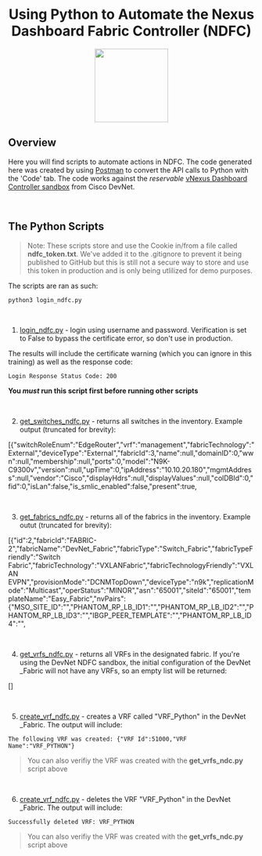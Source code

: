 <h1 align="center">Using Python to Automate the Nexus Dashboard Fabric Controller (NDFC)</h1>
<p align="center">
<img src="https://github.com/user-attachments/assets/69a9e875-fef8-41ea-a24f-1f4a307aeed4" width="150">
</p>

## Overview 

Here you will find scripts to automate actions in NDFC. The code generated here was created by using [Postman](https://www.postman.com/downloads/) to convert the API calls to Python with the 'Code' tab. The code works against the *reservable* [vNexus Dashboard Controller sandbox](https://devnetsandbox.cisco.com/DevNet/catalog/vnexus-dashboard-fabric-controller_vnexus-dashboard-fabric-controller) from Cisco DevNet.

<br>

## The Python Scripts


> Note: These scripts store and use the Cookie in/from a file called **ndfc_token.txt**. We've added it to the .gitignore to prevent it being published to GitHub but this is still not a secure way to store and use this token in production and is only being utlilized for demo purposes.

The scripts are ran as such:

```python
python3 login_ndfc.py
```

<br>

1. [login_ndfc.py](./login_ndfc.py) - login using username and password. Verification is set to False to bypass the certificate error, so don't use in production.

The results will include the certificate warning (which you can ignore in this training) as well as the response code:

```
Login Response Status Code: 200
```
**You *must* run this script first before running other scripts**

<br>




2. [get_switches_ndfc.py](./lget_switches_ndfc.py) - returns all switches in the inventory. Example output (truncated for brevity):

[{"switchRoleEnum":"EdgeRouter","vrf":"management","fabricTechnology":"External","deviceType":"External","fabricId":3,"name":null,"domainID":0,"wwn":null,"membership":null,"ports":0,"model":"N9K-C9300v","version":null,"upTime":0,"ipAddress":"10.10.20.180","mgmtAddress":null,"vendor":"Cisco","displayHdrs":null,"displayValues":null,"colDBId":0,"fid":0,"isLan":false,"is_smlic_enabled":false,"present":true,

<br>

3. [get_fabrics_ndfc.py](./lget_fabrics_ndfc.py) - returns all of the fabrics in the inventory. Example outut (truncated for brevity):


[{"id":2,"fabricId":"FABRIC-2","fabricName":"DevNet_Fabric","fabricType":"Switch_Fabric","fabricTypeFriendly":"Switch Fabric","fabricTechnology":"VXLANFabric","fabricTechnologyFriendly":"VXLAN EVPN","provisionMode":"DCNMTopDown","deviceType":"n9k","replicationMode":"Multicast","operStatus":"MINOR","asn":"65001","siteId":"65001","templateName":"Easy_Fabric","nvPairs":{"MSO_SITE_ID":"","PHANTOM_RP_LB_ID1":"","PHANTOM_RP_LB_ID2":"","PHANTOM_RP_LB_ID3":"","IBGP_PEER_TEMPLATE":"","PHANTOM_RP_LB_ID4":"",

<br>

4. [get_vrfs_ndfc.py](./get_vrfs_ndfc.py) - returns all VRFs in the designated fabric. If you're using the DevNet NDFC sandbox, the initial configuration of the DevNet _Fabric will not have any VRFs, so an empty list will be returned:

[]

<br>

5. [create_vrf_ndfc.py](./create_vrf_ndfc.py) - creates a VRF called "VRF_Python" in the DevNet _Fabric. The output will include:

```
The following VRF was created: {"VRF Id":51000,"VRF Name":"VRF_PYTHON"}
```

> You can also verifiy the VRF was created with the **get_vrfs_ndc.py** script above

<br>

6. [create_vrf_ndfc.py](./delete_vrf_ndfc.py) - deletes the VRF "VRF_Python" in the DevNet _Fabric. The output will include:

```
Successfully deleted VRF: VRF_PYTHON
```

> You can also verifiy the VRF was created with the **get_vrfs_ndc.py** script above

